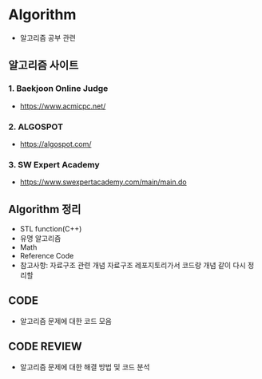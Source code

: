 # Algorithm
- 알고리즘 공부 관련

## 알고리즘 사이트
### 1. Baekjoon Online Judge 
- <https://www.acmicpc.net/>
### 2. ALGOSPOT
- <https://algospot.com/>
### 3. SW Expert Academy
- <https://www.swexpertacademy.com/main/main.do>

## Algorithm 정리
- STL function(C++)
- 유명 알고리즘
- Math
- Reference Code
- 참고사항: 자료구조 관련 개념 자료구조 레포지토리가서 코드랑 개념 같이 다시 정리할 

## CODE
- 알고리즘 문제에 대한 코드 모음

## CODE REVIEW
- 알고리즘 문제에 대한 해결 방법 및 코드 분석
